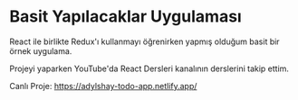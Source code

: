 # Basit Yapılacaklar Uygulaması

React ile birlikte Redux'ı kullanmayı öğrenirken yapmış olduğum basit bir örnek uygulama.

Projeyi yaparken YouTube'da React Dersleri kanalının derslerini takip ettim. 

Canlı Proje: https://adylshay-todo-app.netlify.app/
